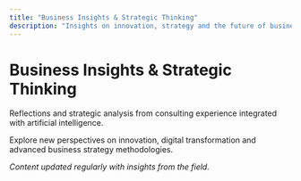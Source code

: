 ```yaml
---
title: "Business Insights & Strategic Thinking"
description: "Insights on innovation, strategy and the future of business in the AI era"
---
```


# Business Insights & Strategic Thinking

Reflections and strategic analysis from consulting experience integrated with artificial intelligence.

Explore new perspectives on innovation, digital transformation and advanced business strategy methodologies.

*Content updated regularly with insights from the field.*